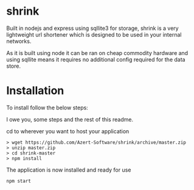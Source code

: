 # shrink
Built in nodejs and express using sqllite3 for storage, shrink is a very lightweight url shortener which is designed to be used in your internal networks.

As it is built using node it can be ran on cheap commodity hardware and using sqllite means it requires no additional config required for the data store.

# Installation
To install follow the below steps:

I owe you, some steps and the rest of this readme.

cd to wherever you want to host your application
```
> wget https://github.com/Azert-Software/shrink/archive/master.zip
> unzip master.zip
> cd shrink-master
> npm install
```
The application is now installed and ready for use

```
npm start
```

